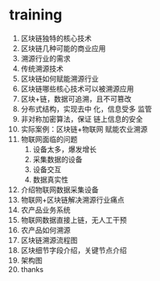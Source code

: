 # training
1. 区块链独特的核心技术
1. 区块链几种可能的商业应用
1. 溯源行业的需求
1. 传统溯源技术
1. 区块链如何赋能溯源行业
1. 区块链哪些核心技术可以被溯源应用
1. 区块+链，数据可追溯，且不可篡改
1. 分布式结构，实现去中 化，信息受多 监管
1. 非对称加密算法，保证 链上信息的安全 
1. 实际案例：区块链+物联网 赋能农业溯源
1. 物联网面临的问题
    1. 设备太多，爆发增长
    1. 采集数据的设备
    1. 设备交互
    1. 数据真实性
1. 介绍物联网数据采集设备
1. 物联网+区块链解决溯源行业痛点
1. 农产品业务系统
1. 物联网数据直接上链，无人工干预
1. 农产品如何溯源
1. 区块链溯源流程图
1. 区块细节字段介绍，关键节点介绍
1. 架构图
1. thanks

